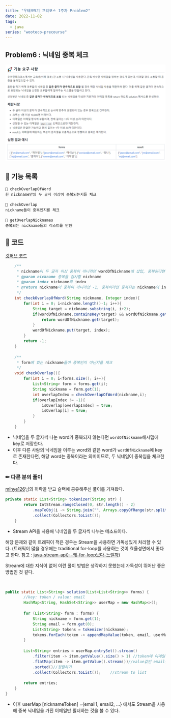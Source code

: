 ```yaml
---
title: "우테코5기 프리코스 1주차 Problem2"
date: 2022-11-02
tags:
  - java
series: "wooteco-precourse"
---
```


## Problem6 : 닉네임 중복 체크

![](prob6.png)



## 📗 기능 목록

```
📌 checkOverlapOfWord
한 nickname안의 두 글자 이상이 중복되는지를 체크

📌 checkOverlap
nickname들이 중복인지를 체크

📌 getOverlapNicknames
중복되는 nickname들의 리스트를 반환
```



## 📌 코드

[깃허브 코드](https://github.com/hgo641/java-onboarding/blob/hgo641/src/main/java/onboarding/Problem6.java)

```java
	/**
     * nickname이 두 글자 이상 중복이 아니라면 wordOfNickname에 삽입, 중복된다면 중복되는 nickname의 index를 반환
     * @param nickname 중복을 검사할 nickname
     * @param index nickname의 index
     * @return nickname이 중복이 아니라면 -1, 중복이라면 중복되는 nickname의 index
     */
    int checkOverlapOfWord(String nickname, Integer index){
        for(int i = 0; i<nickname.length()-1; i++){
            String target = nickname.substring(i, i+2);
            if(wordOfNickname.containsKey(target) && wordOfNickname.get(target) != index){
                return wordOfNickname.get(target);
            }
            wordOfNickname.put(target, index);
        }
        return -1;
    }

    /**
     * form에 있는 nickname들이 중복인지 아닌지를 체크
     */
    void checkOverlap(){
        for(int i = 0; i<forms.size(); i++){
            List<String> form = forms.get(i);
            String nickname = form.get(1);
            int overlapIndex = checkOverlapOfWord(nickname,i);
            if(overlapIndex != -1){
                isOverlap[overlapIndex] = true;
                isOverlap[i] = true;
            }
        }
    }
```

* 닉네임을 두 글자씩 나눈 word가 중복되지 않는다면 `wordOfNickname`해시맵에 key로 저장한다.
* 이후 다른 사람의 닉네임을 이루는 word와 같은 word가 `wordOfNickname`에 key로 존재한다면, 해당 word는 중복이라는 의미이므로, 두 닉네임이 중복임을 체크한다.



### ✏ 다른 분의 풀이

[mihye126](https://potatosprout.tistory.com/13)님의 허락을 받고 슬랙에 공유해주신 풀이를 가져왔다.

```java
private static List<String> tokenizer(String str) {
        return IntStream.rangeClosed(0, str.length() - 2)
            .mapToObj(i -> String.join("", Arrays.copyOfRange(str.split(""), i, i + 2)))
            .collect(Collectors.toList());
    }
```

* Stream API을 사용해 닉네임을 두 글자씩 나누는 메소드이다.

해당 문제와 같이 트래픽이 적은 경우는 Stream을 사용하면 가독성있게 처리할 수 있다. (트래픽이 많을 경우에는 traditional for-loop를 사용하는 것이 효율성면에서 좋다고 한다. 참고 : [java-stream-api는-왜-for-loop보다-느릴까](https://jypthemiracle.medium.com/java-stream-api%EB%8A%94-%EC%99%9C-for-loop%EB%B3%B4%EB%8B%A4-%EB%8A%90%EB%A6%B4%EA%B9%8C-50dec4b9974b)) <br/>

Stream에 대한 지식이 없어 이런 풀이 방법은 생각하지 못했는데 가독성이 뛰어난 좋은 방법인 것 같다.

<br/>

```java
public static List<String> solution(List<List<String>> forms) {
        //key: token / value: email
        HashMap<String, HashSet<String>> userMap = new HashMap<>();

        for (List<String> form : forms) {
            String nickname = form.get(1);
            String email = form.get(0);
            List<String> tokens = tokenizer(nickname);
            tokens.forEach(token -> appendMapValue(token, email, userMap));
        }

        List<String> entries = userMap.entrySet().stream()
            .filter(item -> item.getValue().size() > 1) //token에 이메일이 2개 이상이면 추출
            .flatMap(item -> item.getValue().stream())//value값인 email만
            .sorted()//정렬하기
            .collect(Collectors.toList());    //stream to list

        return entries;
    }
}
```

* 이후 userMap [nicknameToken] ={email1, email2, ...} 에서도 Stream을 사용해 중복 닉네임을 가진 이메일만 필터하는 것을 볼 수 있다.





